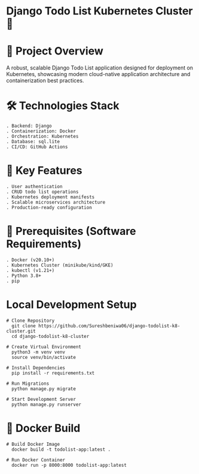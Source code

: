 # Django Todo List Kubernetes Cluster 🚀

# 📌 Project Overview

A robust, scalable Django Todo List application designed for deployment on Kubernetes, showcasing modern cloud-native application architecture and containerization best practices.

# 🛠 Technologies Stack
    . Backend: Django
    . Containerization: Docker
    . Orchestration: Kubernetes
    . Database: sql.lite
    . CI/CD: GitHub Actions

# 🌟 Key Features
    . User authentication
    . CRUD todo list operations
    . Kubernetes deployment manifests
    . Scalable microservices architecture
    . Production-ready configuration

 # 🔧 Prerequisites (Software Requirements)
    . Docker (v20.10+)
    . Kubernetes Cluster (minikube/kind/GKE)
    . kubectl (v1.21+)
    . Python 3.8+
    . pip


  #  Local Development Setup
    # Clone Repository
      git clone https://github.com/Sureshbeniwa06/django-todolist-k8-cluster.git
      cd django-todolist-k8-cluster

    # Create Virtual Environment
      python3 -m venv venv
      source venv/bin/activate

    # Install Dependencies
      pip install -r requirements.txt

    # Run Migrations
      python manage.py migrate

    # Start Development Server
      python manage.py runserver

 #  🐳 Docker Build
    # Build Docker Image
      docker build -t todolist-app:latest .

    # Run Docker Container
      docker run -p 8000:8000 todolist-app:latest





    
